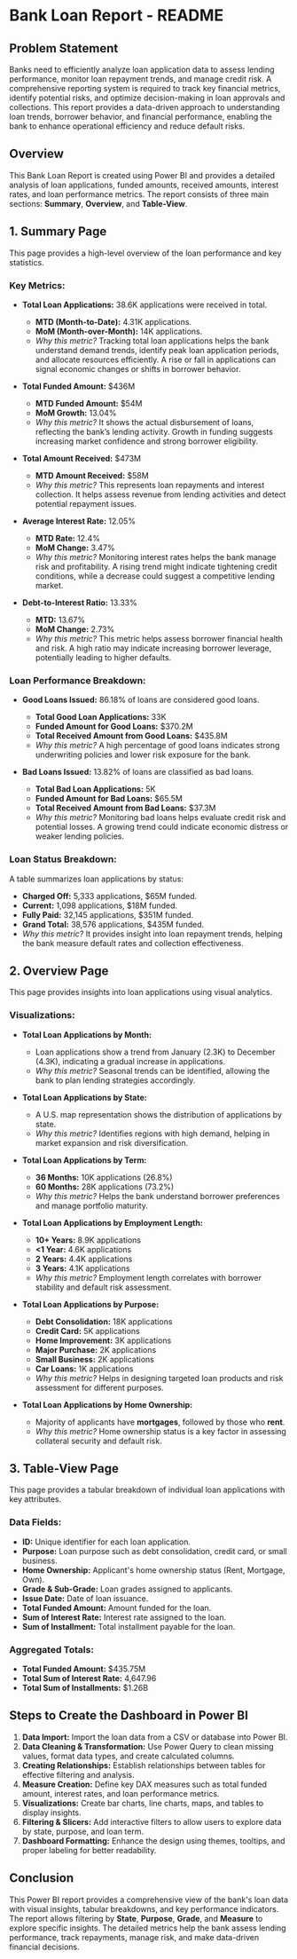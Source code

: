 # Bank Loan Report - README

## Problem Statement
Banks need to efficiently analyze loan application data to assess lending performance, monitor loan repayment trends, and manage credit risk. A comprehensive reporting system is required to track key financial metrics, identify potential risks, and optimize decision-making in loan approvals and collections. This report provides a data-driven approach to understanding loan trends, borrower behavior, and financial performance, enabling the bank to enhance operational efficiency and reduce default risks.

## Overview
This Bank Loan Report is created using Power BI and provides a detailed analysis of loan applications, funded amounts, received amounts, interest rates, and loan performance metrics. The report consists of three main sections: **Summary**, **Overview**, and **Table-View**.

## 1. Summary Page
This page provides a high-level overview of the loan performance and key statistics.

### Key Metrics:
- **Total Loan Applications:** 38.6K applications were received in total.
  - **MTD (Month-to-Date):** 4.31K applications.
  - **MoM (Month-over-Month):** 14K applications.
  - *Why this metric?* Tracking total loan applications helps the bank understand demand trends, identify peak loan application periods, and allocate resources efficiently. A rise or fall in applications can signal economic changes or shifts in borrower behavior.

- **Total Funded Amount:** $436M
  - **MTD Funded Amount:** $54M
  - **MoM Growth:** 13.04%
  - *Why this metric?* It shows the actual disbursement of loans, reflecting the bank’s lending activity. Growth in funding suggests increasing market confidence and strong borrower eligibility.

- **Total Amount Received:** $473M
  - **MTD Amount Received:** $58M
  - *Why this metric?* This represents loan repayments and interest collection. It helps assess revenue from lending activities and detect potential repayment issues.

- **Average Interest Rate:** 12.05%
  - **MTD Rate:** 12.4%
  - **MoM Change:** 3.47%
  - *Why this metric?* Monitoring interest rates helps the bank manage risk and profitability. A rising trend might indicate tightening credit conditions, while a decrease could suggest a competitive lending market.

- **Debt-to-Interest Ratio:** 13.33%
  - **MTD:** 13.67%
  - **MoM Change:** 2.73%
  - *Why this metric?* This metric helps assess borrower financial health and risk. A high ratio may indicate increasing borrower leverage, potentially leading to higher defaults.

### Loan Performance Breakdown:
- **Good Loans Issued:** 86.18% of loans are considered good loans.
  - **Total Good Loan Applications:** 33K
  - **Funded Amount for Good Loans:** $370.2M
  - **Total Received Amount from Good Loans:** $435.8M
  - *Why this metric?* A high percentage of good loans indicates strong underwriting policies and lower risk exposure for the bank.

- **Bad Loans Issued:** 13.82% of loans are classified as bad loans.
  - **Total Bad Loan Applications:** 5K
  - **Funded Amount for Bad Loans:** $65.5M
  - **Total Received Amount from Bad Loans:** $37.3M
  - *Why this metric?* Monitoring bad loans helps evaluate credit risk and potential losses. A growing trend could indicate economic distress or weaker lending policies.

### Loan Status Breakdown:
A table summarizes loan applications by status:
- **Charged Off:** 5,333 applications, $65M funded.
- **Current:** 1,098 applications, $18M funded.
- **Fully Paid:** 32,145 applications, $351M funded.
- **Grand Total:** 38,576 applications, $435M funded.
- *Why this metric?* It provides insight into loan repayment trends, helping the bank measure default rates and collection effectiveness.

## 2. Overview Page
This page provides insights into loan applications using visual analytics.

### Visualizations:
- **Total Loan Applications by Month:** 
  - Loan applications show a trend from January (2.3K) to December (4.3K), indicating a gradual increase in applications.
  - *Why this metric?* Seasonal trends can be identified, allowing the bank to plan lending strategies accordingly.

- **Total Loan Applications by State:**
  - A U.S. map representation shows the distribution of applications by state.
  - *Why this metric?* Identifies regions with high demand, helping in market expansion and risk diversification.

- **Total Loan Applications by Term:**
  - **36 Months:** 10K applications (26.8%)
  - **60 Months:** 28K applications (73.2%)
  - *Why this metric?* Helps the bank understand borrower preferences and manage portfolio maturity.

- **Total Loan Applications by Employment Length:**
  - **10+ Years:** 8.9K applications
  - **<1 Year:** 4.6K applications
  - **2 Years:** 4.4K applications
  - **3 Years:** 4.1K applications
  - *Why this metric?* Employment length correlates with borrower stability and default risk assessment.

- **Total Loan Applications by Purpose:**
  - **Debt Consolidation:** 18K applications
  - **Credit Card:** 5K applications
  - **Home Improvement:** 3K applications
  - **Major Purchase:** 2K applications
  - **Small Business:** 2K applications
  - **Car Loans:** 1K applications
  - *Why this metric?* Helps in designing targeted loan products and risk assessment for different purposes.

- **Total Loan Applications by Home Ownership:**
  - Majority of applicants have **mortgages**, followed by those who **rent**.
  - *Why this metric?* Home ownership status is a key factor in assessing collateral security and default risk.

## 3. Table-View Page
This page provides a tabular breakdown of individual loan applications with key attributes.

### Data Fields:
- **ID:** Unique identifier for each loan application.
- **Purpose:** Loan purpose such as debt consolidation, credit card, or small business.
- **Home Ownership:** Applicant's home ownership status (Rent, Mortgage, Own).
- **Grade & Sub-Grade:** Loan grades assigned to applicants.
- **Issue Date:** Date of loan issuance.
- **Total Funded Amount:** Amount funded for the loan.
- **Sum of Interest Rate:** Interest rate assigned to the loan.
- **Sum of Installment:** Total installment payable for the loan.

### Aggregated Totals:
- **Total Funded Amount:** $435.75M
- **Total Sum of Interest Rate:** 4,647.96
- **Total Sum of Installments:** $1.26B

## Steps to Create the Dashboard in Power BI
1. **Data Import:** Import the loan data from a CSV or database into Power BI.
2. **Data Cleaning & Transformation:** Use Power Query to clean missing values, format data types, and create calculated columns.
3. **Creating Relationships:** Establish relationships between tables for effective filtering and analysis.
4. **Measure Creation:** Define key DAX measures such as total funded amount, interest rates, and loan performance metrics.
5. **Visualizations:** Create bar charts, line charts, maps, and tables to display insights.
6. **Filtering & Slicers:** Add interactive filters to allow users to explore data by state, purpose, and loan term.
7. **Dashboard Formatting:** Enhance the design using themes, tooltips, and proper labeling for better readability.

## Conclusion
This Power BI report provides a comprehensive view of the bank's loan data with visual insights, tabular breakdowns, and key performance indicators. The report allows filtering by **State**, **Purpose**, **Grade**, and **Measure** to explore specific insights. The detailed metrics help the bank assess lending performance, track repayments, manage risk, and make data-driven financial decisions.

